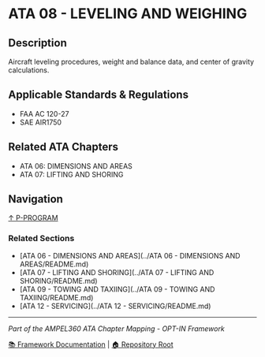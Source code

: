 # ATA 08 - LEVELING AND WEIGHING

## Description

Aircraft leveling procedures, weight and balance data, and center of gravity calculations.

## Applicable Standards & Regulations

- FAA AC 120-27
- SAE AIR1750

## Related ATA Chapters

- ATA 06: DIMENSIONS AND AREAS
- ATA 07: LIFTING AND SHORING

## Navigation

[↑ P-PROGRAM](../README.md)

### Related Sections

- [ATA 06 - DIMENSIONS AND AREAS](../ATA 06 - DIMENSIONS AND AREAS/README.md)
- [ATA 07 - LIFTING AND SHORING](../ATA 07 - LIFTING AND SHORING/README.md)
- [ATA 09 - TOWING AND TAXIING](../ATA 09 - TOWING AND TAXIING/README.md)
- [ATA 12 - SERVICING](../ATA 12 - SERVICING/README.md)

---

*Part of the AMPEL360 ATA Chapter Mapping - OPT-IN Framework*

[📚 Framework Documentation](../../README.md) | [🏠 Repository Root](../../../README.md)
